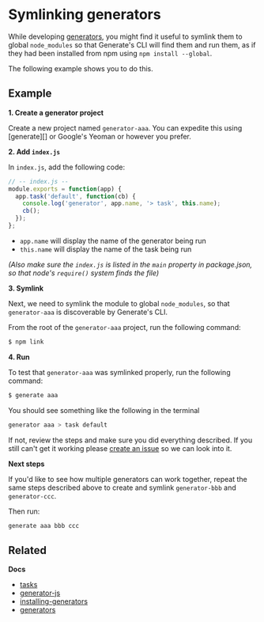# Symlinking generators

While developing [generators](generators.md), you might find it useful to symlink them to global `node_modules` so that Generate's CLI will find them and run them, as if they had been installed from npm using `npm install --global`.

The following example shows you to do this.

## Example

**1. Create a generator project**

Create a new project named `generator-aaa`. You can expedite this using [generate][] or Google's Yeoman or however you prefer.

**2. Add `index.js`**

In `index.js`, add the following code:

```js
// -- index.js --
module.exports = function(app) {
  app.task('default', function(cb) {
    console.log('generator', app.name, '> task', this.name);
    cb();
  });
};
```

* `app.name` will display the name of the generator being run
* `this.name` will display the name of the task being run

_(Also make sure the `index.js` is listed in the `main` property in package.json, so that node's `require()` system finds the file)_

**3. Symlink**

Next, we need to symlink the module to global `node_modules`, so that `generator-aaa` is discoverable by Generate's CLI.

From the root of the `generator-aaa` project, run the following command:

```sh
$ npm link
```

**4. Run**

To test that `generator-aaa` was symlinked properly, run the following command:

```sh
$ generate aaa
```

You should see something like the following in the terminal

```sh
generator aaa > task default
```

If not, review the steps and make sure you did everything described. If you still can't get it working please [create an issue](../../../issues) so we can look into it.

**Next steps**

If you'd like to see how multiple generators can work together, repeat the same steps described above to create and symlink `generator-bbb` and `generator-ccc`.

Then run:

```sh
generate aaa bbb ccc
```

## Related

**Docs**

* [tasks](tasks.md)
* [generator-js](generator-js.md)
* [installing-generators](installing-generators.md)
* [generators](generators.md)

